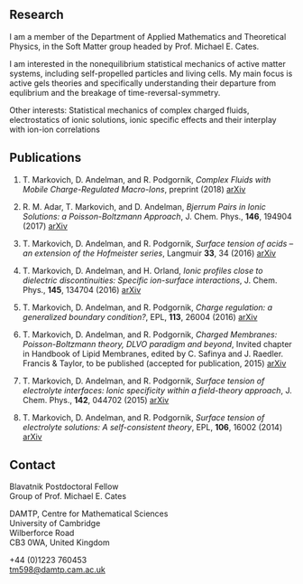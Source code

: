 ## Research

I am a member of the Department of Applied Mathematics and Theoretical Physics, in the Soft Matter group headed by Prof. Michael E. Cates. 

I am interested in the nonequilibrium statistical mechanics of active matter systems, including self-propelled particles and living cells. My main focus is active gels theories and specifically understanding their departure from equlibrium and the breakage of time-reversal-symmetry.

Other interests: Statistical mechanics of complex charged fluids, electrostatics of ionic solutions, ionic specific effects and their interplay with ion-ion correlations

## Publications

1. T. Markovich, D. Andelman, and R. Podgornik, *Complex Fluids with Mobile Charge-Regulated Macro-Ions*, preprint (2018)    [arXiv](https://arxiv.org/abs/1708.06921)

2.	R. M. Adar, T. Markovich, and D. Andelman, *Bjerrum Pairs in Ionic Solutions: a Poisson-Boltzmann Approach*, J. Chem. Phys., **146**, 194904 (2017)   [arXiv](https://arxiv.org/abs/1702.04853 )

3.	T. Markovich, D. Andelman, and R. Podgornik, *Surface tension of acids – an extension of the Hofmeister series*, Langmuir **33**, 34 (2016)   [arXiv](http://arxiv.org/abs/1608.07797 )

4.	T. Markovich, D. Andelman, and H. Orland, *Ionic profiles close to dielectric discontinuities: Specific ion-surface interactions*, J. Chem. Phys., **145**, 134704 (2016)   [arXiv](http://arxiv.org/abs/1607.06375)

5.	T. Markovich, D. Andelman, and R. Podgornik, *Charge regulation: a generalized boundary condition?*, EPL, **113**, 26004 (2016)   [arXiv](http://arxiv.org/abs/1510.05442)

6.	T. Markovich, D. Andelman, and R. Podgornik, *Charged Membranes: Poisson-Boltzmann theory, DLVO paradigm and beyond*, Invited chapter in Handbook of Lipid Membranes, edited by C. Safinya and J. Raedler. Francis & Taylor, to be published (accepted for publication, 2015)   [arXiv](https://arxiv.org/abs/1603.09451)

7.	T. Markovich, D. Andelman, and R. Podgornik, *Surface tension of electrolyte interfaces: Ionic specificity within a field-theory approach*, J. Chem. Phys., **142**, 044702 (2015)    [arXiv](http://arxiv.org/abs/1411.5222)

8.	T. Markovich, D. Andelman, and R. Podgornik, *Surface tension of electrolyte solutions: A self-consistent theory*, EPL, **106**, 16002 (2014)   [arXiv](http://arxiv.org/abs/1305.3142)


## Contact
Blavatnik Postdoctoral Fellow  
Group of Prof. Michael E. Cates 

DAMTP, Centre for Mathematical Sciences  
University of Cambridge  
Wilberforce Road   
CB3 0WA, United Kingdom 

+44 (0)1223 760453  
<tm598@damtp.cam.ac.uk>
